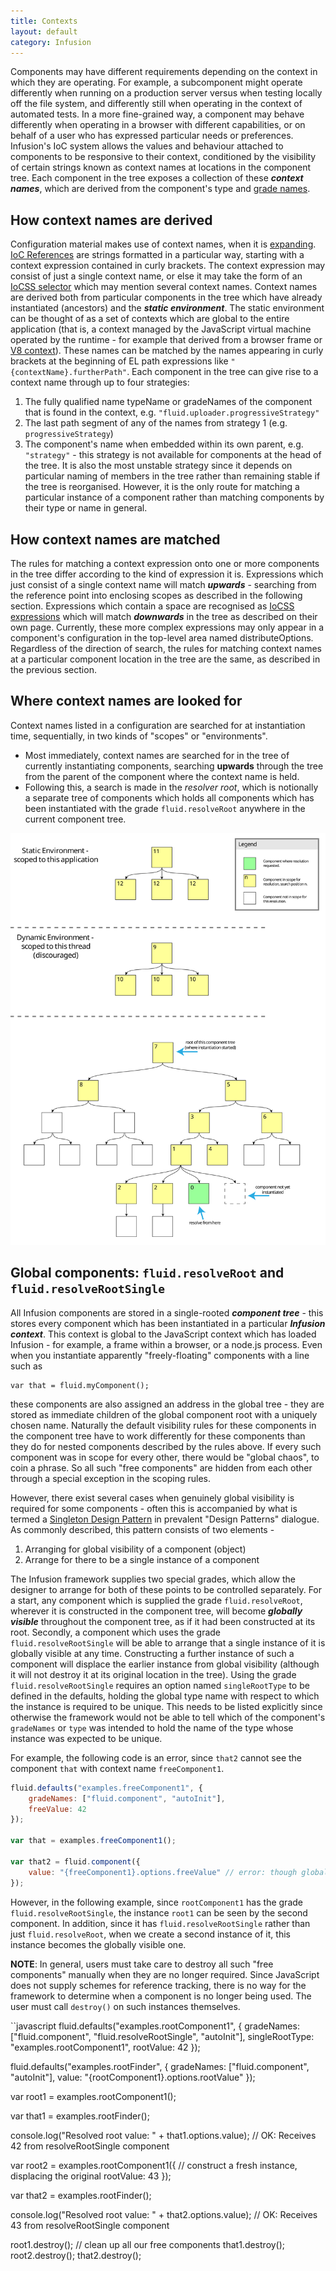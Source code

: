 ```yaml
---
title: Contexts
layout: default
category: Infusion
---
```


Components may have different requirements depending on the context in which they are operating.
For example, a subcomponent might operate differently when running on a production server versus
when testing locally off the file system, and differently still when operating in the context of
automated tests. In a more fine-grained way, a component may behave differently when operating in
a browser with different capabilities, or on behalf of a user who has expressed particular needs or
preferences. Infusion's IoC system allows the values and behaviour attached to components to be
responsive to their context, conditioned by the visibility of certain strings known as context names
at locations in the component tree. Each component in the tree exposes a collection of these
__*context names*__, which are derived from the component's type and [grade names](ComponentGrades.md).

## How context names are derived ##

Configuration material makes use of context names, when it is [expanding](ExpansionOfComponentOptions.md).
[IoC References](IoCReferences.md) are strings formatted in a particular way, starting with a context
expression contained in curly brackets. The context expression may consist of just a single context name,
or else it may take the form of an [IoCSS selector](IoCSS.md) which may mention several context names.
Context names are derived both from particular components in the tree which have already instantiated
(ancestors) and the __*static environment*__. The static environment can be thought of as a set of
contexts which are global to the entire application (that is, a context managed by the JavaScript
virtual machine operated by the runtime - for example that derived from a browser frame or
[V8 context](https://developers.google.com/v8/embed#contexts)). These names can be matched by the
names appearing in curly brackets at the beginning of EL path expressions like
`"{contextName}.furtherPath"`. Each component in the tree can give rise to a context name through
up to four strategies:

1. The fully qualified name typeName or gradeNames of the component that is found in the context,
e.g. `"fluid.uploader.progressiveStrategy"`
1. The last path segment of any of the names from strategy 1 (e.g. `progressiveStrategy`)
1. The component's name when embedded within its own parent, e.g. `"strategy"` - this strategy is
not available for components at the head of the tree. It is also the most unstable strategy since
it depends on particular naming of members in the tree rather than remaining stable if the tree is
reorganised. However, it is the only route for matching a particular instance of a component rather
than matching components by their type or name in general.

## How context names are matched ##

The rules for matching a context expression onto one or more components in the tree differ according
to the kind of expression it is. Expressions which just consist of a single context name will match
__*upwards*__ - searching from the reference point into enclosing scopes as described in the
following section. Expressions which contain a space are recognised as [IoCSS expressions](IoCSS.md)
which will match __*downwards*__ in the tree as described on their own page. Currently, these more
complex expressions may only appear in a component's configuration in the top-level area named
distributeOptions. Regardless of the direction of search, the rules for matching context names
at a particular component location in the tree are the same, as described in the previous section.

## Where context names are looked for ##

Context names listed in a configuration are searched for at instantiation time, sequentially,
in two kinds of "scopes" or "environments".

* Most immediately, context names are searched for in the tree of currently instantiating
components, searching __upwards__ through the tree from the parent of the component where the context
name is held.
* Following this, a search is made in the *resolver root*, which is notionally a separate tree
of components which holds all components which has been instantiated with the grade `fluid.resolveRoot` anywhere in the
current component tree.

![Diagram showing coloured squared representing components in a component tree](images/IoC-scope.svg)

## Global components: `fluid.resolveRoot` and `fluid.resolveRootSingle`

All Infusion components are stored in a single-rooted **_component tree_** - this stores every component which
has been instantiated in a particular **_Infusion context_**. This context is global to the JavaScript context 
which has loaded Infusion - for example, a frame within a browser, or a node.js process. Even when you 
instantiate apparently "freely-floating" components with a line such as

```
var that = fluid.myComponent();
```

these components are also assigned an address in the global tree - they are stored as immediate children
of the global component root with a uniquely chosen name. Naturally the default visibility rules for
these components in the component tree have to work differently for these components than they do for
nested components described by the rules above. If every such component was in scope for every other, there 
would be "global chaos", to coin a phrase. So all such "free components" are hidden from each other
through a special exception in the scoping rules.

However, there exist several cases when genuinely global visibility is required for some components - often
this is accompanied by what is termed a [Singleton Design Pattern](https://en.wikipedia.org/wiki/Singleton_pattern) 
in prevalent "Design Patterns" dialogue. As commonly described, this pattern consists of two elements - 

1. Arranging for global visibility of a component (object)
2. Arrange for there to be a single instance of a component

The Infusion framework supplies two special grades, which allow the designer to arrange for both of these
points to be controlled separately. For a start, any component which is supplied the grade `fluid.resolveRoot`,
wherever it is constructed in the component tree, will become **_globally visible_** throughout the component
tree, as if it had been constructed at its root. Secondly, a component which uses the grade 
`fluid.resolveRootSingle` will be able to arrange that a single instance of it is globally visible at any
time. Constructing a further instance of such a component will displace the earlier instance from global
visibility (although it will not destroy it at its original location in the tree). Using the grade `fluid.resolveRootSingle`
requires an option named `singleRootType` to be defined in the defaults, holding the global type name with 
respect to which the instance is required to be unique. This needs to be listed explicitly since otherwise the
framework would not be able to tell which of the component's `gradeNames` or `type` was intended to hold the name of the
type whose instance was expected to be unique.

For example, the following code is an error, since `that2` cannot see the component `that` with context name `freeComponent1`. 

```javascript
fluid.defaults("examples.freeComponent1", {
    gradeNames: ["fluid.component", "autoInit"],
    freeValue: 42
});

var that = examples.freeComponent1();

var that2 = fluid.component({
    value: "{freeComponent1}.options.freeValue" // error: though global, freeComponent1 is not resolvable
});
```

However, in the following example, since `rootComponent1` has the grade `fluid.resolveRootSingle`, the instance `root1` can be seen by the
second component. In addition, since it has `fluid.resolveRootSingle` rather than just `fluid.resolveRoot`, when we
create a second instance of it, this instance becomes the globally visible one.

**NOTE**: In general, users must take care to destroy all such "free components" manually when they are no longer required. Since
JavaScript does not supply schemes for reference tracking, there is no way for the framework to determine when a component is no
longer being used. The user must call `destroy()` on such instances themselves. 

``javascript
fluid.defaults("examples.rootComponent1", {
    gradeNames: ["fluid.component", "fluid.resolveRootSingle", "autoInit"],
    singleRootType: "examples.rootComponent1",
    rootValue: 42
});


fluid.defaults("examples.rootFinder", {
    gradeNames: ["fluid.component", "autoInit"],
    value: "{rootComponent1}.options.rootValue"
});

var root1 = examples.rootComponent1();

var that1 = examples.rootFinder();

console.log("Resolved root value: " + that1.options.value); // OK: Receives 42 from resolveRootSingle component

var root2 = examples.rootComponent1({ // construct a fresh instance, displacing the original
    rootValue: 43
});

var that2 = examples.rootFinder();

console.log("Resolved root value: " + that2.options.value); // OK: Receives 43 from resolveRootSingle component

root1.destroy(); // clean up all our free components
that1.destroy();
root2.destroy();
that2.destroy();
```
